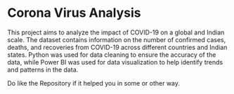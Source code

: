 # Corona Virus Analysis

This project aims to analyze the impact of COVID-19 on a global and Indian scale. The dataset contains information on the number of confirmed cases, deaths, and recoveries from COVID-19 across different countries and Indian states. Python was used for data cleaning to ensure the accuracy of the data, while Power BI was used for data visualization to help identify trends and patterns in the data.

Do like the Repository if it helped you in some or other way.
